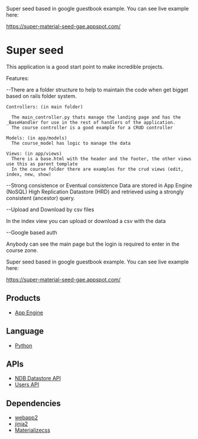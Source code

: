Super seed based in google guestbook example. You can see live example here:

https://super-material-seed-gae.appspot.com/

# Super seed

This application is a good start point to make incredible projects. 

Features:

--There are a folder structure to help to maintain the code when get bigget based on rails folder system. 


    Controllers: (in main folder)

      The main_controller.py thats manage the landing page and has the _BaseHandler for use in the rest of handlers of the application.
      The course controller is a good example for a CRUD controller

    Models: (in app/models)
      The course_model has logic to manage the data

    Views: (in app/views)
      There is a base.html with the header and the footer, the other views use this as parent template
      In the course folder there are examples for the crud views (edit, index, new, show)

--Strong consistence or Eventual consistence
  Data are stored in App Engine (NoSQL)
  High Replication Datastore (HRD) and retrieved using a strongly consistent
  (ancestor) query.

--Upload and Download by csv files

  In the index view you can upload or download a csv with the data

--Google based auth

  Anybody can see the main page but the login is required to enter in the course zone.



Super seed based in google guestbook example. You can see live example here:

https://super-material-seed-gae.appspot.com/

## Products
- [App Engine][1]

## Language
- [Python][2]

## APIs
- [NDB Datastore API][3]
- [Users API][4]

## Dependencies
- [webapp2][5]
- [jinja2][6]
- [Materializecss][7]

[1]: https://developers.google.com/appengine
[2]: https://python.org
[3]: https://developers.google.com/appengine/docs/python/ndb/
[4]: https://developers.google.com/appengine/docs/python/users/
[5]: http://webapp-improved.appspot.com/
[6]: http://jinja.pocoo.org/docs/
[7]: http://materializecss.com/
